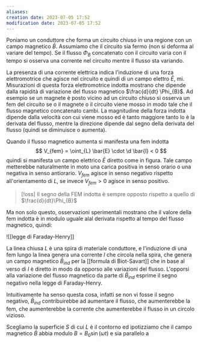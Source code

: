 ```yaml
---
aliases: 
creation date: 2023-07-05 17:52
modification date: 2023-07-05 17:52
---
```


Poniamo un conduttore che forma un circuito chiuso in una regione con un campo magnetico $\bar{B}$. Assumiamo che il circuito sia fermo (non si deforma al variare del tempo). Se il flusso $\Phi_{B}$ concatenato con il circuito varia con il tempo si osserva una corrente nel circuito mentre il flusso sta variando.

La presenza di una corrente elettrica indica l'induzione di una forza elettromotrice che agisce nel circuito e quindi di un campo elettro $\bar{E}$, mi.
Misurazioni di questa forza elettromotrice indotta mostrano che dipende dalla rapidità di variazione del flusso magnetico $\frac{d}{dt} \Phi_{B}$.
Ad esempio se un magnete è posto vicino ad un circuito chiuso si osserva un fem del circuito se o il magnete o il circuito viene mosso in modo tale che il flusso magnetico concatenato cambi.
La magnitudine della forza indotta dipende dalla velocità con cui viene mosso ed è tanto maggiore tanto lo è la derivata del flusso, mentre la direzione dipende dal segno della derivata del flusso (quindi se diminuisce o aumenta).

Quando il flusso magnetico aumenta si manifesta una fem indotta
$$ V_{fem} = \oint_{L} \bar{E} \cdot \d \bar{l} < 0 $$
quindi si manifesta un campo elettrico $\bar{E}$ diretto come in figura. Tale campo metterebbe naturalmente in moto una carica positiva in senso orario o una negativa in senso antiorario. $V_{fem}$ agisce in senso negativo rispetto all'orientamento di $L$, se invece $V_{fem} > 0$ agisce in senso positivo.

>[!oss]
>Il segno della FEM indotta è sempre opposto rispetto a quello di $\frac{d}{dt}\Phi_{B}$

Ma non solo questo, osservazioni sperimentali mostrano che il valore della fem indotta è in modulo uguale alal derivata rispetto al tempo del flusso magnetico, quindi:

![[legge di Faraday-Henry]] 

La linea chiusa $L$ è una spira di materiale conduttore, e l'induzione di una fem lungo la linea genera una corrente $I$ che circola nella spira, che genera un campo magnetico $\bar{B}_{ind}$ per la [[formula di Biot-Savart]] che in base al verso di $I$ è diretto in modo da opporso alle variazioni del flusso.
L'opporsi alla variazione del flusso magnetico da parte di $\bar{B}_{ind}$ esprime il segno negativo nella legge di Faraday-Henry.

Intuitivamente ha senso questa cosa, infatti se non vi fosse il segno negativo, $\bar{B}_{ind}$ contribuirebbe ad aumentare il flusso, che aumenterebbe la fem, che aumenterebbe la corrente che aumenterebbe il flusso in un circolo vizioso.

Scegliamo la superficie $S$ di cui $L$ è il contorno ed ipotizziamo che il campo magnetico $\bar{B}$ abbia modulo $B = B_{0} \sin(\omega t)$ e sia parallelo a